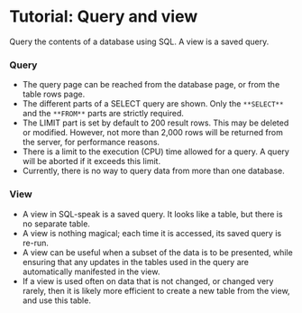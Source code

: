 # Tutorial: Query and view

Query the contents of a database using SQL. A view is a saved query.

### Query

- The query page can be reached from the database page, or from the table
  rows page.
- The different parts of a SELECT query are shown. Only the `**SELECT**`
  and the `**FROM**` parts are strictly required.
- The LIMIT part is set by default to 200 result rows. This may be deleted
  or modified. However, not more than 2,000 rows will be returned from
  the server, for performance reasons.
- There is a limit to the execution (CPU) time allowed for a query.
  A query will be aborted if it exceeds this limit.
- Currently, there is no way to query data from more than one database.

### View

- A view in SQL-speak is a saved query. It looks like a table, but
  there is no separate table.
- A view is nothing magical; each time it is accessed,
  its saved query is re-run.
- A view can be useful when a subset of the data is to be presented, while
  ensuring that any updates in the tables used in the query are automatically
  manifested in the view.
- If a view is used often on data that is not changed, or changed very
  rarely, then it is likely more efficient to create a new table from the view,
  and use this table.

